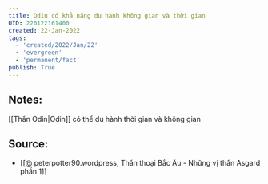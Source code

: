 ```yaml
---
title: Odin có khả năng du hành không gian và thời gian
UID: 220122161400
created: 22-Jan-2022
tags:
  - 'created/2022/Jan/22'
  - 'evergreen'
  - 'permanent/fact'
publish: True
---
```

## Notes:
[[Thần Odin|Odin]] có thể du hành thời gian và không gian

## Source:
- [[@ peterpotter90.wordpress, Thần thoại Bắc Âu - Những vị thần Asgard phần 1]]


